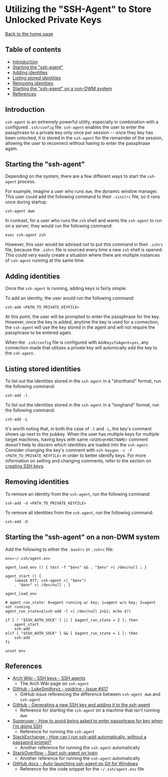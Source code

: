 # Utilizing the "SSH-Agent" to Store Unlocked Private Keys

[Back to the home page](README.md)

## Table of contents

- [Introduction](#introduction)
- [Starting the "ssh-agent"](#starting-the-ssh-agent)
- [Adding identities](#adding-identities)
- [Listing stored identities](#listing-stored-identities)
- [Removing identities](#removing-identities)
- [Starting the "ssh-agent" on a non-DWM system](#starting-the-ssh-agent-on-a-non-dwm-system)
- [References](#references)

## Introduction

`ssh-agent` is an extremely powerful utility, especially in combination with a configured `.ssh/config` file. `ssh-agent` enables the user to enter the passphrase to a private key only once per session -- once they key has been unlocked, it is stored in the `ssh-agent` for the remainder of the session, allowing the user to reconnect without having to enter the passphrase again.

## Starting the "ssh-agent"

Depending on the system, there are a few different ways to start the `ssh-agent` process.

For example, imagine a user who runs `dwm`, the dynamic window manager. This user could add the following command to their `.xinitrc` file, so it runs once during startup:

```
ssh-agent dwm
```

In contrast, for a user who runs the `zsh` shell and wants the `ssh-agent` to run on a server, they would run the following command:

```
exec ssh-agent zsh
```

However, this user would be advised not to put this command in their `.zshrc` file, because the `.zshrc` file is sourced every time a new `zsh` shell is opened. This could very easily create a situation where there are multiple instances of `ssh-agent` running at the same time.

## Adding identities

Once the `ssh-agent` is running, adding keys is fairly simple.

To add an identity, the user would run the following command:

```
ssh-add <PATH_TO_PRIVATE_KEYFILE>
```

At this point, the user will be prompted to enter the passphrase for the key. However, once the key is added, anytime the key is used for a connection, the `ssh-agent` will use the key stored in the agent and will not require the passphrase to be entered again.

When the `.ssh/config` file is configured with `AddKeysToAgent=yes`, any connection made that utilizes a private key will automically add the key to the `ssh-agent`.

## Listing stored identities

To list out the identities stored in the `ssh-agent` in a "shorthand" format, run the following command:

```
ssh-add -l
```

To list out the identities stored in the `ssh-agent` in a "longhand" format, run the following command:

```
ssh-add -L
```

It's worth noting that, in both the case of `-l` and `-L`, the key's comment shows up next to the pubkey. When the user has multiple keys for multiple target machines, having keys with same `<USER>@<HOSTNAME>` comment doesn't help to discern which identities are loaded into the `ssh-agent`. Consider changing the key's comment with `ssh-keygen -c -f <PATH_TO_PRIVATE_KEYFILE>` in order to better identify keys. For more information on setting and changing comments, refer to the section on [creating SSH keys](create-ssh-keys.md#creating-a-ssh-key).

## Removing identities

To remove an identity from the `ssh-agent`, run the following command:

```
ssh-add -d <PATH_TO_PRIVATE_KEYFILE>
```

To remove all identities from the `ssh-agent`, run the following command:

```
ssh-add -D
```

## Starting the "ssh-agent" on a non-DWM system

Add the following to either the `.bashrc` or `.zshrc` file:

```
env=~/.ssh/agent.env

agent_load_env () { test -f "$env" && . "$env" >| /dev/null ; }

agent_start () {
    (umask 077; ssh-agent >| "$env")
    . "$env" >| /dev/null ; }

agent_load_env

# agent_run_state: 0=agent running w/ key; 1=agent w/o key; 2=agent not running
agent_run_state=$(ssh-add -l >| /dev/null 2>&1; echo $?)

if [ ! "$SSH_AUTH_SOCK" ] || [ $agent_run_state = 2 ]; then
    agent_start
    ssh-add
elif [ "$SSH_AUTH_SOCK" ] && [ $agent_run_state = 1 ]; then
    ssh-add
fi

unset env
```

## References

- [Arch Wiki - SSH keys - SSH agents](https://wiki.archlinux.org/title/SSH_keys#SSH_agents)
    - The Arch Wiki page on `ssh-agent`
- [GitHub - LukeSmithxyz - voidrice - Issue #417](https://github.com/LukeSmithxyz/voidrice/issues/417)
    - GitHub issue referencing the difference between `ssh-agent dwm` and `ssh-agent`
- [GitHub - Generating a new SSH key and adding it to the ssh-agent](https://docs.github.com/en/authentication/connecting-to-github-with-ssh/generating-a-new-ssh-key-and-adding-it-to-the-ssh-agent)
    - Reference for starting the `ssh-agent` on a machine that isn't running `dwm`
- [Superuser - How to avoid being asked to enter passphrase for key when I'm doing SSH](https://superuser.com/questions/988185/how-to-avoid-being-asked-enter-passphrase-for-key-when-im-doing-ssh-operation)
    - Reference for running the `ssh-agent`
- [StackExchange - How can I run ssh-add automatically, without a password prompt?](https://unix.stackexchange.com/questions/90853/how-can-i-run-ssh-add-automatically-without-a-password-prompt)
    - Another reference for running the `ssh-agent` automatically
- [StackOverflow - Start ssh-agent on login](https://stackoverflow.com/questions/18880024/start-ssh-agent-on-login)
    - Another reference for running the `ssh-agent` automatically
- [GitHub docs - Auto-launching ssh-agent on Git for Windows](https://docs.github.com/en/authentication/connecting-to-github-with-ssh/working-with-ssh-key-passphrases#auto-launching-ssh-agent-on-git-for-windows)
    - Reference for the code snippet for the `~/.ssh/agent.env` file
